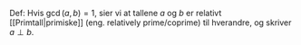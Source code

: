 Def:
Hvis $\gcd(a, b) = 1$, sier vi at tallene $a$ og $b$ er relativt [[Primtall|primiske]] (eng. relatively prime/coprime) til hverandre, og skriver $a \perp b$.